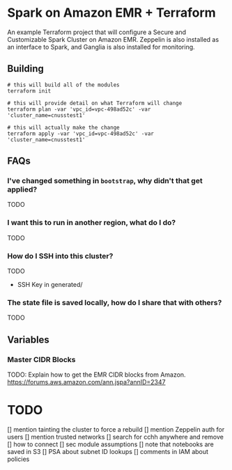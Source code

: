 # Spark on Amazon EMR + Terraform 
An example Terraform project that will configure a Secure and Customizable 
Spark Cluster on Amazon EMR.  Zeppelin is also installed as an interface to 
Spark, and Ganglia is also installed for monitoring.

## Building

```
# this will build all of the modules
terraform init

# this will provide detail on what Terraform will change
terraform plan -var 'vpc_id=vpc-498ad52c' -var 'cluster_name=cnusstest1' 

# this will actually make the change
terraform apply -var 'vpc_id=vpc-498ad52c' -var 'cluster_name=cnusstest1'
```

## FAQs

### I've changed something in `bootstrap`, why didn't that get applied?
TODO

### I want this to run in another region, what do I do?
TODO

### How do I SSH into this cluster?
TODO
 - SSH Key in generated/

### The state file is saved locally, how do I share that with others?
TODO

## Variables

### Master CIDR Blocks
TODO: Explain how to get the EMR CIDR blocks from Amazon.
https://forums.aws.amazon.com/ann.jspa?annID=2347

# TODO
[] mention tainting the cluster to force a rebuild
[] mention Zeppelin auth for users
[] mention trusted networks
[] search for cchh anywhere and remove
[] how to connect
[] sec module assumptions
[] note that notebooks are saved in S3
[] PSA about subnet ID lookups
[] comments in IAM about policies
